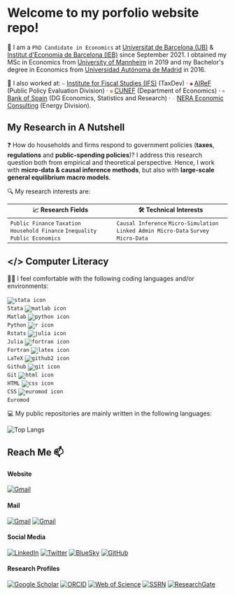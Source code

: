 # Welcome to my porfolio website repo!

:boy: I am a `PhD Candidate in Economics` at [Universitat de Barcelona (UB)](https://www.ub.edu/school-economics/) & [Institut d'Economia de Barcelona (IEB)](https://ieb.ub.edu/en/) since September 2021. I obtained my MSc in Economics from [University of Mannheim](https://www.vwl.uni-mannheim.de/en/) in 2019 and my Bachelor's degree in Economics from [Universidad Autónoma de Madrid](https://www.uam.es/Economicas/Home.htm?language=en) in 2016.

:office: I also worked at: <a href ="https://ifs.org.uk/" target="_blank" rel="nofollow"><img src="./assets/icon/ifs-circle.png" alt="ifs icon" width="1.3%"></a> <a href ="https://ifs.org.uk/">Institute for Fiscal Studies (IFS)</a> (TaxDev) &middot; <a href ="https://www.airef.es/es/" target="_blank" rel="nofollow"><img src="./assets/icon/airef-circle.png" alt="airef icon" width="1.3%"></a> <a href ="https://www.airef.es/es/">AIReF</a> (Public Policy Evaluation Division) &middot; <a href ="https://www.cunef.edu/" target="_blank" rel="nofollow"><img src="./assets/icon/cunef-circle.png" alt="cunef icon" width="1.3%"></a> <a href ="https://www.cunef.edu/">CUNEF</a> (Department of Economics) &middot; <a href ="https://www.bde.es/bde/en/" target="_blank" rel="nofollow"><img src="./assets/icon/bde-circle.png" alt="bde icon" width="1.3%"></a> <a href ="https://www.bde.es/bde/en/">Bank of Spain</a> (DG Economics, Statistics and Research) &middot; <a href ="https://www.nera.com/practice-areas/energy.html#tab-4" target="_blank" rel="nofollow"><img src="./assets/icon/nera-circle.png" alt="nera icon" width="1.3%"></a> <a href ="https://www.nera.com/practice-areas/energy.html#tab-4">NERA Economic Consulting</a> (Energy Division).

## My Research in A Nutshell

:question: How do households and firms respond to government policies (<b>taxes</b>, <b>regulations</b> and <b>public-spending policies</b>)? I address this research question both from empirical and theoretical perspective. Hence, I work with <b>micro-data & causal inference methods</b>, but also with <b>large-scale general equilibrium macro models</b>.

:mag: My research interests are:

| 📈 Research Fields | 🛠️ Technical Interests |
| -------- | ----------- |
| `Public Finance` `Taxation` `Household Finance` `Inequality` `Public Economics`  | `Causal Inference` `Micro-Simulation` `Linked Admin Micro-Data` `Survey Micro-Data` | 

## </> Computer Literacy

👨‍💻 I feel comfortable with the following coding languages and/or environments:

<code><a target="_blank" rel="nofollow"><img src="./assets/icon/stata.ico" alt="stata icon" width="2%"></a> Stata</code> <code><a target="_blank" rel="nofollow"><img src="./assets/icon/matlab.ico" alt="matlab icon" width="2%"></a> Matlab</code> <code><a target="_blank" rel="nofollow"><img src="./assets/icon/python.ico" alt="python icon" width="2%"></a> Python</code> <code><a target="_blank" rel="nofollow"><img src="./assets/icon/r.ico" alt="r icon" width="2%"></a> Rstats</code> <code><a target="_blank" rel="nofollow"><img src="./assets/icon/julia.ico" alt="julia icon" width="2%"></a> Julia</code> <code><a target="_blank" rel="nofollow"><img src="./assets/icon/fortran.ico" alt="fortran icon" width="2%"></a> Fortran</code> <code><a target="_blank" rel="nofollow"><img src="./assets/icon/latex.ico" alt="latex icon" width="2%"></a> LaTeX</code> <code><a target="_blank" rel="nofollow"><img src="./assets/icon/github2.ico" alt="github2 icon" width="2%"></a> Github</code> <code><a target="_blank" rel="nofollow"><img src="./assets/icon/git.ico" alt="git icon" width="2%"></a> Git</code> <code><a target="_blank" rel="nofollow"><img src="./assets/icon/html.ico" alt="html icon" width="2%"></a> HTML</code> <code><a target="_blank" rel="nofollow"><img src="./assets/icon/css.ico" alt="css icon" width="2%"></a> CSS</code> <code><a target="_blank" rel="nofollow"><img src="./assets/icon/euromod.ico" alt="euromod icon" width="2%"></a> Euromod</code> 

:computer: My public repositories are mainly written in the following languages:

![Top Langs](https://github-readme-stats.vercel.app/api/top-langs/?username=serranopuente&layout=compact&theme=dark&hide_border=true&langs_count=8&hide=postscript&size_weight=0.5&count_weight=0.5)

## Reach Me :mailbox:

#### Website
<a href="https://serranopuente.eu/" target="_blank"><img alt="Gmail" src="https://img.shields.io/badge/serranopuente.eu-FFC801?style=flat-square&logo=githubpages&logoColor=white"></a>

#### Mail
<a href="mailto:darioserrapuente@gmail.com" target="_blank"><img alt="Gmail" src="https://img.shields.io/badge/darioserrapuente(at)gmail.com-EA4335?style=flat-square&logo=gmail&logoColor=white"></a>
<a href="mailto:dario.serrano@ub.edu" target="_blank"><img alt="Gmail" src="https://img.shields.io/badge/dario.serrano(at)ub.edu-0078D4?style=flat-square&logo=maildotru&logoColor=white"></a>

#### Social Media
<a href="https://www.linkedin.com/in/serranopuente" target="_blank"><img alt="LinkedIn" src="https://img.shields.io/badge/serranopuente-0077B5?style=flat-square&logo=Linkedin&logoColor=white"></a>
<a href="https://twitter.com/darioserranopue" target="_blank"><img alt="Twitter" src="https://img.shields.io/badge/@darioserranopue-1DA1F2?style=flat-square&logo=X&logoColor=white"></a>
<a href="https://bsky.app/profile/serranopuente.eu" target="_blank"><img alt="BlueSky" src="https://img.shields.io/badge/@serranopuente.eu-6364FF?style=flat-square&logo=BlueSky&logoColor=white"></a>
<a href="https://github.com/serranopuente" target="_blank"><img alt="GitHub" src="https://img.shields.io/badge/serranopuente-181717?style=flat-square&logo=github&logoColor=white"></a>

#### Research Profiles
<a href="https://scholar.google.es/citations?user=dKncLyQAAAAJ&hl=es" target="_blank"><img alt="Google Scholar" src="https://img.shields.io/badge/Dario_Serrano--Puente-4285F4?style=flat-square&logo=googlescholar&logoColor=white"></a>
<a href="https://orcid.org/0000-0002-5943-3332" target="_blank"><img alt="ORCID" src="https://img.shields.io/badge/0000--0002--5943--3332-A6CE39?style=flat-square&logo=orcid&logoColor=white"></a>
<a href="https://www.webofscience.com/wos/author/record/2296848" target="_blank"><img alt="Web of Science" src="https://img.shields.io/badge/AAQ--1157--2021-000000?style=flat-square&logo=clarivate&logoColor=white"></a>
<a href="https://papers.ssrn.com/sol3/cf_dev/AbsByAuth.cfm?per_id=4360579" target="_blank"><img alt="SSRN" src="https://img.shields.io/badge/Dario_Serrano--Puente-154881?style=flat-square&logo=ssrn&logoColor=white"></a>
<a href="https://www.researchgate.net/profile/Dario-Serrano-Puente" target="_blank"><img alt="ResearchGate" src="https://img.shields.io/badge/Dario_Serrano--Puente-00CCBB?style=flat-square&logo=researchgate&logoColor=white"></a>